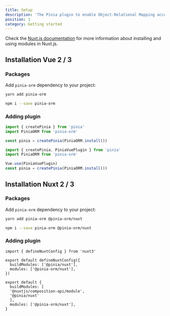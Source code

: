 ```yaml
---
title: Setup
description: 'The Pinia plugin to enable Object-Relational Mapping access to the Pinia Store.'
position: 1
category: Getting started
---
```


Check the [Nuxt.js documentation](https://nuxtjs.org/api/configuration-modules#the-modules-property) for more information about installing and using modules in Nuxt.js.

## Installation Vue 2 / 3

### Packages

Add `pinia-orm` dependency to your project:

<code-group>
  <code-block label="Yarn" active>

  ```bash
  yarn add pinia-orm
  ```

  </code-block>
  <code-block label="NPM">

  ```bash
  npm i --save pinia-orm
  ```

  </code-block>
</code-group>

### Adding plugin

<code-group>
  <code-block label="Vue3" active>

  ```js
  import { createPinia } from 'pinia'
  import PiniaORM from 'pinia-orm'
  
  const pinia = createPinia(PiniaORM.install())
  ```

  </code-block>
  <code-block label="Vue2">

  ```js
  import { createPinia, PiniaVuePlugin } from 'pinia'
  import PiniaORM from 'pinia-orm'

  Vue.use(PiniaVuePlugin)
  const pinia = createPinia(PiniaORM.install())
  ```

  </code-block>
</code-group>

## Installation Nuxt 2 / 3

### Packages

Add `pinia-orm` dependency to your project:

<code-group>
  <code-block label="Yarn" active>

  ```bash
  yarn add pinia-orm @pinia-orm/nuxt
  ```

  </code-block>
  <code-block label="NPM">

  ```bash
  npm i --save pinia-orm @pinia-orm/nuxt
  ```

  </code-block>
</code-group>

### Adding plugin

<code-group>
  <code-block label="Nuxt3" active>

  ```ts{}[nuxt.config.ts]
  import { defineNuxtConfig } from 'nuxt3'
  
  export default defineNuxtConfig({
    buildModules: ['@pinia/nuxt'],
    modules: ['@pinia-orm/nuxt'],
  })
  ```

  </code-block>
  <code-block label="Nuxt2">

  ```js{}[nuxt.config.js]  
  export default {
    buildModules: [
    '@nuxtjs/composition-api/module',
    '@pinia/nuxt'
    ],
    modules: ['@pinia-orm/nuxt'],
  }
  ```

  </code-block>
</code-group>
